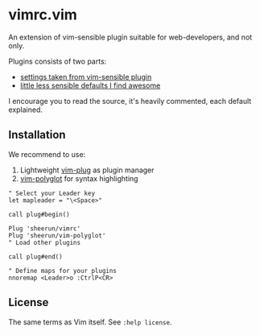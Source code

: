 # vimrc.vim

An extension of vim-sensible plugin suitable for web-developers, and not only.

Plugins consists of two parts:

* [settings taken from vim-sensible plugin](https://github.com/sheerun/vimrc/blob/master/autoload/vimrc.vim#L12)
* [little less sensible defaults I find awesome](https://github.com/sheerun/vimrc/blob/master/autoload/vimrc.vim#L131)

I encourage you to read the source, it's heavily commented, each default explained.

## Installation

We recommend to use:

1. Lightweight [vim-plug](https://github.com/junegunn/vim-plug) as plugin manager
2. [vim-polyglot](https://github.com/sheerun/vim-polyglot) for syntax highlighting

  ```vim
  " Select your Leader key
  let mapleader = "\<Space>"

  call plug#begin()

  Plug 'sheerun/vimrc'
  Plug 'sheerun/vim-polyglot'
  " Load other plugins

  call plug#end()

  " Define maps for your plugins
  nnoremap <Leader>o :CtrlP<CR>
  ```

## License

The same terms as Vim itself. See `:help license`.
